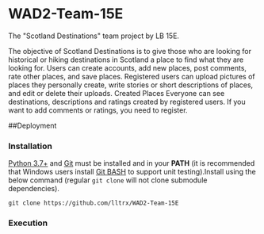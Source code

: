 # WAD2-Team-15E

The "Scotland Destinations" team project by LB 15E.

The objective of Scotland Destinations is to give those who are looking for historical or hiking destinations in Scotland a place to find what they are looking for. Users can create accounts, add new places, post comments, rate other places, and save places. Registered users can upload pictures of places they personally create, write stories or short descriptions of places, and edit or delete their uploads. Created Places Everyone can see destinations, descriptions and ratings created by registered users. If you want to add comments or ratings, you need to register.


##Deployment
### Installation
[Python 3.7+](https://www.python.org/downloads/) and [Git](https://git-scm.com/downloads) must be installed and in your **PATH** (it is recommended that Windows users install [Git BASH](https://gitforwindows.org/) to support unit testing).Install using the below command (regular `git clone` will not clone submodule dependencies).
```term 
git clone https://github.com/lltrx/WAD2-Team-15E
```
### Execution





